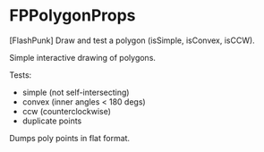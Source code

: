 FPPolygonProps
==============

[FlashPunk] Draw and test a polygon (isSimple, isConvex, isCCW).

Simple interactive drawing of polygons.

Tests:
	
 - simple (not self-intersecting)
 - convex (inner angles < 180 degs)
 - ccw (counterclockwise)
 - duplicate points
 
Dumps poly points in flat format.